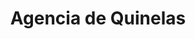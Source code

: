 ---
title: "Agencia de Quinelas"
url: /posadas/agencia-de-quinelas-avenida-cocomarola/
shop: lotería
---